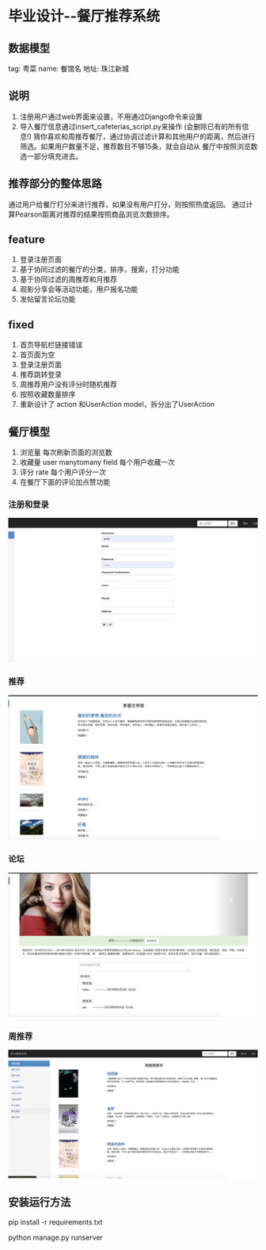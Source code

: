 # 毕业设计--餐厅推荐系统


## 数据模型

tag: 粤菜  name: 餐馆名 地址: 珠江新城


## 说明

1. 注册用户通过web界面来设置，不用通过Django命令来设置
2. 导入餐厅信息通过insert_cafeterias_script.py来操作 (会删除已有的所有信息!)
猜你喜欢和周推荐餐厅，通过协调过滤计算和其他用户的距离，然后进行筛选。如果用户数量不足，推荐数目不够15条，就会自动从
餐厅中按照浏览数选一部分填充进去。

## 推荐部分的整体思路

通过用户给餐厅打分来进行推荐，如果没有用户打分，则按照热度返回。
通过计算Pearson距离对推荐的结果按照商品浏览次数排序。


## feature

1.	登录注册页面
2.	基于协同过滤的餐厅的分类，排序，搜索，打分功能
3.	基于协同过滤的周推荐和月推荐
4. 观影分享会等活动功能，用户报名功能
5. 发帖留言论坛功能


## fixed

1. 首页导航栏链接错误
2. 首页面为空
3. 登录注册页面
4. 推荐跳转登录
5. 周推荐用户没有评分时随机推荐
6. 按照收藏数量排序
7. 重新设计了 action 和UserAction model，拆分出了UserAction


## 餐厅模型

1. 浏览量 每次刷新页面的浏览数
2. 收藏量 user manytomany field 每个用户收藏一次
3. 评分   rate 每个用户评分一次
4. 在餐厅下面的评论加点赞功能

### 注册和登录



![注册](./image/register.png)



### 推荐



![](./image/mdwxj.png)



### 论坛

![论坛](./image/lt.png)



### 周推荐



![周推荐](./image/ztj.png)



## 安装运行方法

pip install -r requirements.txt

python manage.py runserver
